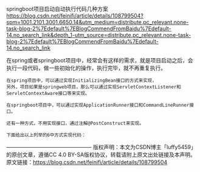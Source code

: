 springboot项目启动自动执行代码几种方案
https://blog.csdn.net/feinifi/article/details/108799504?spm=1001.2101.3001.6650.14&utm_medium=distribute.pc_relevant.none-task-blog-2%7Edefault%7EBlogCommendFromBaidu%7Edefault-14.no_search_link&depth_1-utm_source=distribute.pc_relevant.none-task-blog-2%7Edefault%7EBlogCommendFromBaidu%7Edefault-14.no_search_link

在spring或者springboot项目中，经常会有这样的需求，就是项目启动之后，会执行一段代码，做一些初始化的操作，执行完毕，就不再重复执行。

    在spring项目中，可以通过实现InitializingBean接口的方式来实现，
    另外，项目如果是springweb项目，那么可以通过实现ServletContextListener和ServletContextAware接口等来实现。

    在springboot项目中，可以通过实现ApplicationRunner接口和CommandLineRunner接口。

    还有一种方式，不用实现接口，通过注解@PostConstruct来实现。

    下面给出以上列举的6中方式实现代码：
————————————————
版权声明：本文为CSDN博主「luffy5459」的原创文章，遵循CC 4.0 BY-SA版权协议，转载请附上原文出处链接及本声明。
原文链接：https://blog.csdn.net/feinifi/article/details/108799504